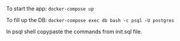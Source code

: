 To start the app:
`docker-compose up`

To fill up the DB:
`docker-compose exec db bash -c psql -U postgres`

In psql shell copypaste the commands from init.sql file.

